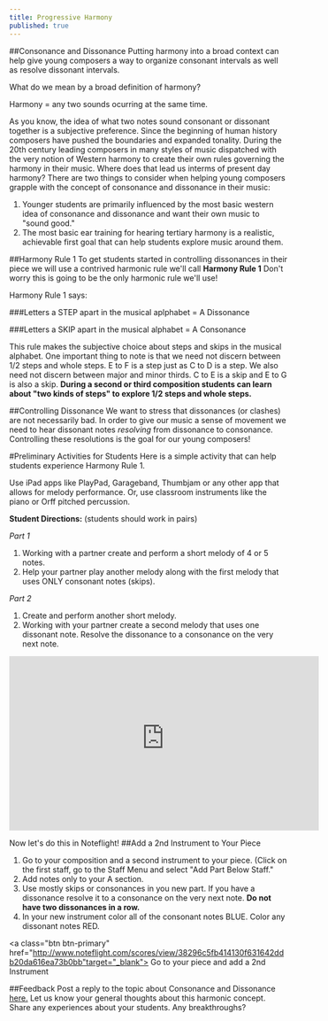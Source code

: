 ```yaml
---
title: Progressive Harmony
published: true
---
```


##Consonance and Dissonance
Putting harmony into a broad context can help give young composers a way to organize consonant intervals as well as resolve dissonant intervals.


What do we mean by a broad definition of harmony?

Harmony = any two sounds ocurring at the same time. 


As you know, the idea of what two notes sound consonant or dissonant together is a subjective preference.  Since the beginning of human history composers have pushed the boundaries and expanded tonality. During the 20th century leading composers in many styles of music dispatched with the very notion of Western harmony to create their own rules governing the harmony in their music. Where does that lead us interms of present day harmony?  There are two things to consider when helping young composers grapple with the concept of consonance and dissonance in their music:

1. Younger students are primarily influenced by the most basic western idea of consonance and dissonance and want their own music to "sound good."
2. The most basic ear training for hearing tertiary harmony is a realistic, achievable first goal that can help students explore music around them. 

##Harmony Rule 1
To get students started in controlling dissonances in their piece we will use a contrived harmonic rule we'll call **Harmony Rule 1**  Don't worry this is going to be the only harmonic rule we'll use!

Harmony Rule 1 says:

###Letters a STEP apart in the musical aplphabet =  A Dissonance

###Letters a SKIP apart in the musical alphabet = A Consonance


This rule makes the subjective choice about steps and skips in the musical alphabet.  One important thing to note is that we need not discern between 1/2 steps and whole steps.  E to F is a step just as C to D is a step. We also need not discern between major and minor thirds. C to E is a skip and E to G is also a skip. **During a second or third composition students can learn about "two kinds of steps" to explore 1/2 steps and whole steps.**

##Controlling Dissonance
We want to stress that dissonances (or clashes) are not necessarily bad. In order to give our music a sense of movement we need to hear dissonant notes *resolving* from dissonance to consonance. Controlling these resolutions is the goal for our young composers!

#Preliminary Activities for Students
Here is a simple activity that can help students experience Harmony Rule 1. 


Use iPad apps like PlayPad, Garageband, Thumbjam or any other app that allows for melody performance. 
Or, use classroom instruments like the piano or Orff pitched percussion. 


**Student Directions:** (students should work in pairs)


*Part 1*


1. Working with a partner create and perform a short melody of 4 or 5 notes. 
2. Help your partner play another melody along with the first melody that uses ONLY consonant notes (skips).


*Part 2*


1. Create and perform another short melody. 
2. Working with your partner create a second melody that uses one dissonant note. Resolve the dissonance to a consonance on the very next note. 


<iframe width="560" height="315" src="http://threering-artifacts.s3.amazonaws.com/03c24320-7499-453d-9ccb-85811b66c4cf.mp4" frameborder="0"   autoplay="false"></iframe>



Now let's do this in Noteflight!
##Add a 2nd Instrument to Your Piece
1. Go to your composition and a second instrument to your piece. (Click on the first staff, go to the Staff Menu and select "Add Part Below Staff."
2. Add notes only to your A section. 
3. Use mostly skips or consonances in you new part.  If you have a dissonance resolve it to a consonance on the very next note. **Do not have two dissonances in a row.**
4. In your new instrument color all of the consonant notes BLUE. Color any dissonant notes RED. 


<a class="btn btn-primary" href="http://www.noteflight.com/scores/view/38296c5fb414130f631642ddb20da616ea73b0bb"target="_blank"><i class="fa fa-music"></i> Go to your piece and add a 2nd Instrument</a>

##Feedback
Post a reply to the topic about Consonance and Dissonance [here.](http://discourse.yciw.net/t/consonance-and-dissonance/58?u=matt) Let us know your general thoughts about this harmonic concept. Share any experiences about your students. Any breakthroughs?




